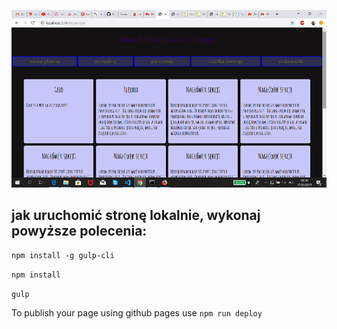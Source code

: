 ![obrazek](github/strona.png)



## jak uruchomić stronę lokalnie, wykonaj powyższe polecenia:

`npm install -g gulp-cli`

`npm install`

`gulp`

To publish your page using github pages use `npm run deploy`
